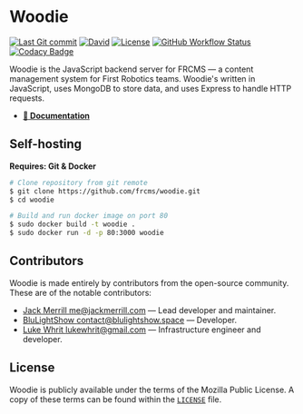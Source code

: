 # Woodie

[![Last Git commit](https://img.shields.io/github/last-commit/frcms/woodie)](https://github.com/frcms/woodie/commits/master) [![David](https://img.shields.io/david/frcms/woodie)](package.json) [![License](https://img.shields.io/github/license/frcms/woodie)](LICENSE) [![GitHub Workflow Status](https://img.shields.io/github/workflow/status/frcms/woodie/run%20tests)](https://github.com/frcms/woodie/blob/master/.github/workflows/test.yml) [![Codacy Badge](https://app.codacy.com/project/badge/Grade/ff9e99adbd484c1089dc2d3138a40673)](https://www.codacy.com/gh/frcms/woodie/dashboard?utm_source=github.com&amp;utm_medium=referral&amp;utm_content=frcms/woodie&amp;utm_campaign=Badge_Grade)

<!-- @todo badges for discord, codecov, commitizen friendly -->

Woodie is the JavaScript backend server for FRCMS — a content management system for First Robotics teams. Woodie's written in JavaScript, uses MongoDB to store data, and uses Express to handle HTTP requests.

* **[📖 Documentation](https://dev.frcms.app)**

## Self-hosting

**Requires: Git & Docker**

```sh
# Clone repository from git remote
$ git clone https://github.com/frcms/woodie.git
$ cd woodie

# Build and run docker image on port 80
$ sudo docker build -t woodie .
$ sudo docker run -d -p 80:3000 woodie
```

## Contributors

Woodie is made entirely by contributors from the open-source community. These are of the notable contributors:

* [Jack Merrill <me@jackmerrill.com>](https://jackmerrill.com) — Lead developer and maintainer.
* [BluLightShow <contact@blulightshow.space>](https://blulightshow.space) — Developer.
* [Luke Whrit <lukewhrit@gmail.com>](https://lukewhrit.xyz) — Infrastructure engineer and developer.

## License

Woodie is publicly available under the terms of the Mozilla Public License. A copy of these terms can be found within the [`LICENSE`](LICENSE) file.
